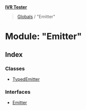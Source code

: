 **[IVR Tester](../README.md)**

> [Globals](../README.md) / "Emitter"

# Module: "Emitter"

## Index

### Classes

* [TypedEmitter](../classes/_emitter_.typedemitter.md)

### Interfaces

* [Emitter](../interfaces/_emitter_.emitter.md)
